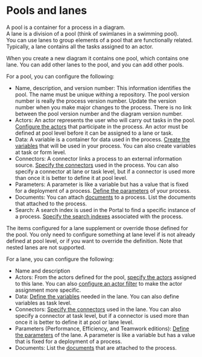 # Pools and lanes

A pool is a container for a process in a diagram.   
A lane is a division of a pool (think of swimlanes in a swimming pool).   
You can use lanes to group elements of a pool that are functionally related.   
Typically, a lane contains all the tasks assigned to an actor.

When you create a new diagram it contains one pool, which contains one lane. You can add other lanes to the pool, and you can add other pools.

For a pool, you can configure the following:

* Name, description, and version number: This information identifies the pool. The name must be unique withing a repository. The pool version number is really the process version number. Update the version number when you make major changes to the process. There is no link between the pool version number and the diagram version number.
* Actors: An actor represents the user who will carry out tasks in the pool. [Configure the actors](actors.md) that participate in the process. An actor must be defined at pool level before it can be assigned to a lane or task.
* Data: A variable is a container for data used in the process. [Create the variables](specify-data-in-a-process-definition.md) that will be used in your process. You can also create variables at task or form level.
* Connectors: A connector links a process to an external information source. [Specify the connectors](connectivity-overview.md) used in the process. You can also specify a connector at lane or task level, but if a connector is used more than once it is better to define it at pool level.
* Parameters: A parameter is like a variable but has a value that is fixed for a deployment of a process. [Define the parameters](parameters.md) of your process. 
* Documents: You can attach [documents](documents.md) to a process. List the documents that attached to the process.
* Search: A search index is used in the Portal to find a specific instance of a process. [Specify the search indexes](search-index.md) associated with the process.

The items configured for a lane supplement or override those defined for the pool. You only need to configure something at lane level if is not already defined at pool level, or if you want to override the definition. Note that nested lanes are not supported.  

For a lane, you can configure the following:

* Name and description
* Actors: From the actors defined for the pool, [specify the actors](actors.md) assigned to this lane. You can also [configure an actor filter](actors.md) to make the actor assignment more specific.
* Data: [Define the variables](specify-data-in-a-process-definition.md) needed in the lane. You can also define variables as task level.
* Connectors: [Specify the connectors](connectivity-overview.md) used in the lane. You can also specify a connector at task level, but if a connector is used more than once it is better to define it at pool or lane level.
* Parameters (Performance, Efficiency, and Teamwork editions): [Define the parameters](parameters.md) of the lane. A parameter is like a variable but has a value that is fixed for a deployment of a process.
* Documents: List the [documents](documents.md) that are attached to the process.
